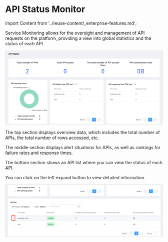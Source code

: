 # API Status Monitor
import Content from '../reuse-content/_enterprise-features.md';

<Content />

Service Monitoring allows for the oversight and management of API requests on the platform, providing a view into global statistics and the status of each API.

![](../images/monito_api_1.png)

The top section displays overview data, which includes the total number of APIs, the total number of rows accessed, etc.

The middle section displays alert situations for APIs, as well as rankings for failure rates and response times.

The bottom section shows an API list where you can view the status of each API.

You can click on the left expand button to view detailed information.

![](../images/monito_api_2.png)